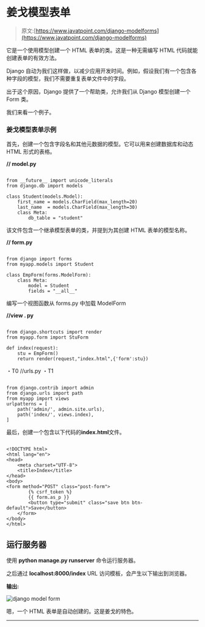 # 姜戈模型表单

> 原文:[https://www.javatpoint.com/django-modelforms](https://www.javatpoint.com/django-modelforms)

它是一个使用模型创建一个 HTML 表单的类。这是一种无需编写 HTML 代码就能创建表单的有效方法。

Django 自动为我们这样做，以减少应用开发时间。例如，假设我们有一个包含各种字段的模型，我们不需要重复表单文件中的字段。

出于这个原因，Django 提供了一个帮助类，允许我们从 Django 模型创建一个 Form 类。

我们来看一个例子。

### 姜戈模型表单示例

首先，创建一个包含字段名和其他元数据的模型。它可以用来创建数据库和动态 HTML 形式的表格。

**// model.py**

```

from __future__ import unicode_literals
from django.db import models

class Student(models.Model):
    first_name = models.CharField(max_length=20)
    last_name  = models.CharField(max_length=30)
    class Meta:
        db_table = "student"

```

该文件包含一个继承模型表单的类，并提到为其创建 HTML 表单的模型名称。

**// form.py**

```

from django import forms
from myapp.models import Student

class EmpForm(forms.ModelForm):
    class Meta:
        model = Student
        fields = "__all__"

```

编写一个视图函数从 forms.py 中加载 ModelForm

**//view . py**

```

from django.shortcuts import render
from myapp.form import StuForm

def index(request):
    stu = EmpForm()
    return render(request,"index.html",{'form':stu})

```

・T0️ //urls.py ・T1️

```

from django.contrib import admin
from django.urls import path
from myapp import views
urlpatterns = [
    path('admin/', admin.site.urls),
    path('index/', views.index),
]

```

最后，创建一个包含以下代码的**index.html**文件。

```

<!DOCTYPE html>
<html lang="en">
<head>
    <meta charset="UTF-8">
    <title>Index</title>
</head>
<body>
<form method="POST" class="post-form">
        {% csrf_token %}
        {{ form.as_p }}
        <button type="submit" class="save btn btn-default">Save</button>
    </form>
</body>
</html>

```

## 运行服务器

使用 **python manage.py runserver** 命令运行服务器。

之后通过 **localhost:8000/index** URL 访问模板，会产生以下输出到浏览器。

**输出:**

![django model form](../Images/c22d4b79e0d0d25f45b8b3e8a8be51e1.png)

嗯，一个 HTML 表单是自动创建的。这是姜戈的特色。

* * *